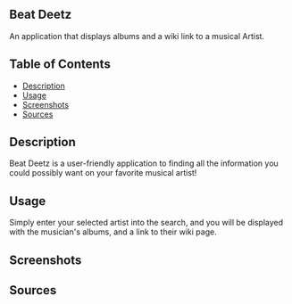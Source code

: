 ## Beat Deetz
An application that displays albums and a wiki link to a musical Artist.

## Table of Contents
- [Description](#description)
- [Usage](#usage)
- [Screenshots](#screenshots)
- [Sources](#sources)

## Description
Beat Deetz is a user-friendly application to finding all the information you could possibly want on your favorite musical artist!

## Usage
Simply enter your selected artist into the search, and you will be displayed with the musician's albums, and a link to their wiki page.

## Screenshots


## Sources